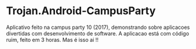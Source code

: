 # Trojan.Android-CampusParty

Aplicativo feito na campus party 10 (2017), demonstrando sobre aplicacoes divertidas com desenvolvimento de software.
A aplicacao está com código ruim, feito em 3 horas. Mas é isso ai !!
